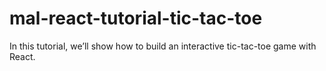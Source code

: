 # mal-react-tutorial-tic-tac-toe
In this tutorial, we’ll show how to build an interactive tic-tac-toe game with React.
